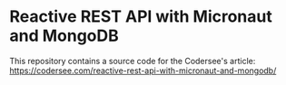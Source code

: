 # Reactive REST API with Micronaut and MongoDB
This repository contains a source code for the Codersee's article: https://codersee.com/reactive-rest-api-with-micronaut-and-mongodb/
